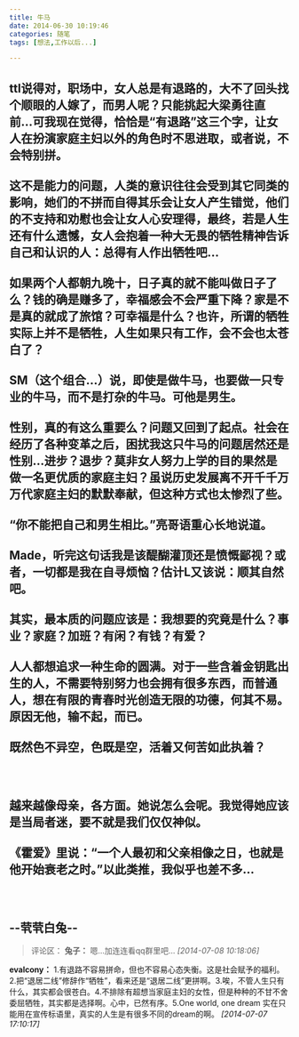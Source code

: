 ```yaml
---
title: 牛马
date: 2014-06-30 10:19:46
categories: 随笔
tags: [想法,工作以后...]

---
```

ttl说得对，职场中，女人总是有退路的，大不了回头找个顺眼的人嫁了，而男人呢？只能挑起大梁勇往直前...可我现在觉得，恰恰是“有退路”这三个字，让女人在扮演家庭主妇以外的角色时不思进取，或者说，不会特别拼。<br /><br />这不是能力的问题，人类的意识往往会受到其它同类的影响，她们的不拼而自得其乐会让女人产生错觉，他们的不支持和劝慰也会让女人心安理得，最终，若是人生还有什么遗憾，女人会抱着一种大无畏的牺牲精神告诉自己和认识的人：总得有人作出牺牲吧...<br /><br />如果两个人都朝九晚十，日子真的就不能叫做日子了么？钱的确是赚多了，幸福感会不会严重下降？家是不是真的就成了旅馆？可幸福是什么？也许，所谓的牺牲实际上并不是牺牲，人生如果只有工作，会不会也太苍白了？<br /><br />SM（这个组合...）说，即使是做牛马，也要做一只专业的牛马，而不是打杂的牛马。可他是男生。<br /><br />性别，真的有这么重要么？问题又回到了起点。社会在经历了各种变革之后，困扰我这只牛马的问题居然还是性别...进步？退步？莫非女人努力上学的目的果然是做一名更优质的家庭主妇？虽说历史发展离不开千千万万代家庭主妇的默默奉献，但这种方式也太惨烈了些。<br /><br />“你不能把自己和男生相比。”亮哥语重心长地说道。<br /><br />Made，听完这句话我是该醍醐灌顶还是愤慨鄙视？或者，一切都是我在自寻烦恼？估计L又该说：顺其自然吧。<br /><br />其实，最本质的问题应该是：我想要的究竟是什么？事业？家庭？加班？有闲？有钱？有爱？<br /><br />人人都想追求一种生命的圆满。对于一些含着金钥匙出生的人，不需要特别努力也会拥有很多东西，而普通人，想在有限的青春时光创造无限的功德，何其不易。原因无他，输不起，而已。<br /><br />既然色不异空，色既是空，活着又何苦如此执着？<br /><br /><br /><br />越来越像母亲，各方面。她说怎么会呢。我觉得她应该是当局者迷，要不就是我们仅仅神似。<br /><br />《霍爱》里说：“一个人最初和父亲相像之日，也就是他开始衰老之时。”以此类推，我似乎也差不多...<br /><br /><br /><br />--茕茕白兔--
---
>评论区：
>**兔子：** 嗯...加连连看qq群里吧...  *[2014-07-08 10:18:06]*
>
**evalcony：** 1.有退路不容易拼命，但也不容易心态失衡。这是社会赋予的福利。2.把“退居二线”修辞作“牺牲”，看来还是“退居二线”更拼啊。3.唉，不管人生只有什么，其实都会很苍白。4.不排除有超想当家庭主妇的女性，但是种种的不甘不舍委屈牺牲，其实都是选择啊。心中，已然有序。5.One world, one dream 实在只能用在宣传标语里，真实的人生是有很多不同的dream的啊。  *[2014-07-07 17:10:17]*
>
